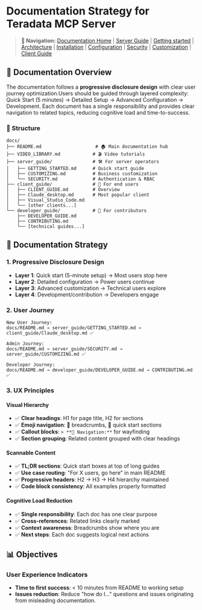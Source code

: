 # Documentation Strategy for Teradata MCP Server

> **📍 Navigation:** [Documentation Home](../README.md) | [Server Guide](../README.md#-server-guide) | [Getting started](../server_guide/GETTING_STARTED.md) | [Architecture](../server_guide/ARCHITECTURE.md) | [Installation](../server_guide/INSTALLATION.md) | [Configuration](../server_guide/CONFIGURATION.md) | [Security](../server_guide/SECURITY.md) | [Customization](../server_guide/CUSTOMIZING.md) | [Client Guide](../client_guide/CLIENT_GUIDE.md)

## 🎯 Documentation Overview 

The documentation follows a **progressive disclosure design** with clear user journey optimization.Users should be guided through layered complexity: Quick Start (5 minutes) → Detailed Setup → Advanced Configuration → Development. Each document has a single responsibility and provides clear navigation to related topics, reducing cognitive load and time-to-success. 

### 📁 Structure
```
docs/
├── README.md                    # 🏠 Main documentation hub
├── VIDEO_LIBRARY.md            # 🎬 Video tutorials
├── server_guide/               # 🛠 For server operators
│   ├── GETTING_STARTED.md      # Quick start guide
│   ├── CUSTOMIZING.md          # Business customization
│   └── SECURITY.md             # Authentication & RBAC
├── client_guide/               # 👥 For end users
│   ├── CLIENT_GUIDE.md         # Overview
│   ├── Claude_desktop.md       # Most popular client
│   ├── Visual_Studio_Code.md
│   └── [other clients...]
└── developer_guide/            # 🔧 For contributors
    ├── DEVELOPER_GUIDE.md
    ├── CONTRIBUTING.md
    └── [technical guides...]
```

## 🎨 Documentation Strategy

### 1. **Progressive Disclosure Design**
- **Layer 1**: Quick start (5-minute setup) → Most users stop here
- **Layer 2**: Detailed configuration → Power users continue
- **Layer 3**: Advanced customization → Technical users explore
- **Layer 4**: Development/contribution → Developers engage

### 2. **User Journey**
```
New User Journey:
docs/README.md → server_guide/GETTING_STARTED.md → client_guide/Claude_desktop.md ✅

Admin Journey:  
docs/README.md → server_guide/SECURITY.md → server_guide/CUSTOMIZING.md ✅

Developer Journey:
docs/README.md → developer_guide/DEVELOPER_GUIDE.md → CONTRIBUTING.md ✅
```

### 3. **UX Principles**

#### **Visual Hierarchy**
- ✅ **Clear headings**: H1 for page title, H2 for sections
- ✅ **Emoji navigation**: 📍 breadcrumbs, 🚀 quick start sections
- ✅ **Callout blocks**: `> **📍 Navigation:**` for wayfinding
- ✅ **Section grouping**: Related content grouped with clear headings

#### **Scannable Content**
- ✅ **TL;DR sections**: Quick start boxes at top of long guides
- ✅ **Use case routing**: "For X users, go here" in main README
- ✅ **Progressive headers**: H2 → H3 → H4 hierarchy maintained
- ✅ **Code block consistency**: All examples properly formatted

#### **Cognitive Load Reduction**
- ✅ **Single responsibility**: Each doc has one clear purpose
- ✅ **Cross-references**: Related links clearly marked
- ✅ **Context awareness**: Breadcrumbs show where you are
- ✅ **Next steps**: Each doc suggests logical next actions

## 📊 Objectives

### User Experience Indicators
- **Time to first success**: < 10 minutes from README to working setup
- **Issues reduction**: Reduce "how do I..." questions and issues originating from misleading documentation.
